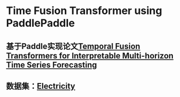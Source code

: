 # Time Fusion Transformer using PaddlePaddle
## 基于Paddle实现论文[Temporal Fusion Transformers for Interpretable Multi-horizon Time Series Forecasting](https://arxiv.org/pdf/1912.09363.pdf)
## 数据集：[Electricity](https://archive.ics.uci.edu/ml/machine-learning-databases/00321/LD2011_2014.txt.zip)

